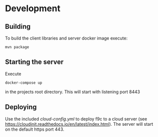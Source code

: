 # Development

## Building
To build the client libraries and server docker image execute:

    mvn package
    
## Starting the server

Execute

    docker-compose up

in the projects root directory. This will start with listening port 8443

## Deploying

Use the included *cloud-config.yml* to deploy f9c to a cloud server 
(see https://cloudinit.readthedocs.io/en/latest/index.html). The server will start on the default https port 443.